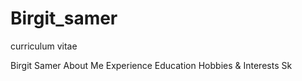 # Birgit_samer
curriculum vitae

<html>
 <head>
  Birgit Samer </head>
<body> 
 About Me
 Experience
 Education
 Hobbies & Interests
 Sk
 </html>
 

 
